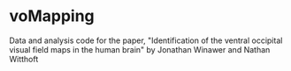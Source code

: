 # voMapping
Data and analysis code for the paper, "Identification of the ventral occipital visual field maps in the human brain" by Jonathan Winawer and Nathan Witthoft
